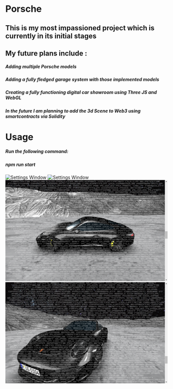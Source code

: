 # Porsche


## This is my most impassioned project which is currently in its initial stages
## My future plans include :
##### Adding multiple Porsche models
##### Adding a fully fledged garage system with those implemented models
##### Creating a fully functioning digital car showroom using Three JS and WebGL
##### In the future I am planning to add the 3d Scene to Web3 using smartcontracts via Solidity
 

# Usage
##### Run the following command:
##### npm run start

![Settings Window](https://github.com/ShreyasNimkar/Porsche-v2/blob/master/images/1.png)
![Settings Window](https://github.com/ShreyasNimkar/Porsche-v2/blob/master/images/2.png)
![Settings Window](https://github.com/ShreyasNimkar/Porsche-v2/blob/master/images/3.png)
![Settings Window](https://github.com/ShreyasNimkar/Porsche-v2/blob/master/images/4.png)
